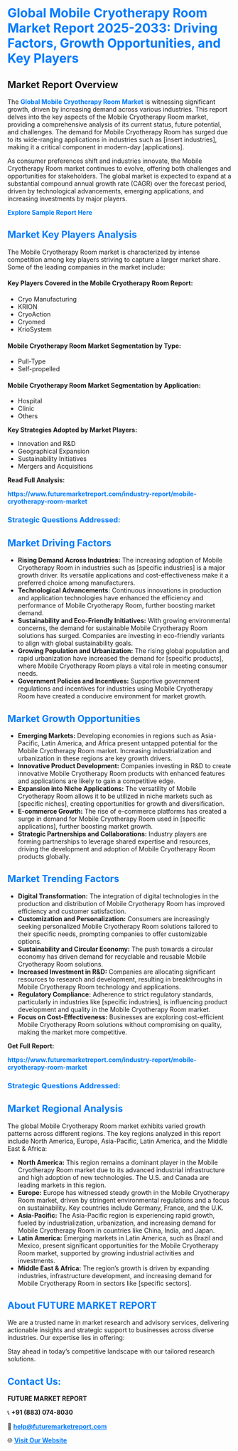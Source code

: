 <h1 style="color: #007BFF;">Global Mobile Cryotherapy Room Market Report 2025-2033: Driving Factors, Growth Opportunities, and Key Players</h1>

<section id="overview">
<h2>Market Report Overview</h2>
<p>The <a href="https://www.futuremarketreport.com/industry-report/mobile-cryotherapy-room-market" style="color: #007BFF; text-decoration: none;"><strong>Global Mobile Cryotherapy Room Market</strong></a> is witnessing significant growth, driven by increasing demand across various industries. This report delves into the key aspects of the Mobile Cryotherapy Room market, providing a comprehensive analysis of its current status, future potential, and challenges. The demand for Mobile Cryotherapy Room has surged due to its wide-ranging applications in industries such as [insert industries], making it a critical component in modern-day [applications].</p>
<p>As consumer preferences shift and industries innovate, the Mobile Cryotherapy Room market continues to evolve, offering both challenges and opportunities for stakeholders. The global market is expected to expand at a substantial compound annual growth rate (CAGR) over the forecast period, driven by technological advancements, emerging applications, and increasing investments by major players.</p>
</section>

<section id="overview">
<p><a href="https://www.futuremarketreport.com/request-sample/reportId=79363" style="color: #007BFF; text-decoration: none;"><strong>Explore Sample Report Here</strong></a></p>
</section>

<section id="key-players">
<h2 style="color: #007BFF;">Market Key Players Analysis</h2>
<p>The Mobile Cryotherapy Room market is characterized by intense competition among key players striving to capture a larger market share. Some of the leading companies in the market include:</p>
<h4>Key Players Covered in the Mobile Cryotherapy Room Report:</h4>
<ul><li>Cryo Manufacturing</li><li>KRION</li><li>CryoAction</li><li>Cryomed</li><li>KrioSystem</li></ul>
<h4>Mobile Cryotherapy Room Market Segmentation by Type:</h4>
<ul><li>Pull-Type</li><li>Self-propelled</li></ul>

<h4>Mobile Cryotherapy Room Market Segmentation by Application:</h4>
<ul><li>Hospital</li><li>Clinic</li><li>Others</li></ul>
<p><strong>Key Strategies Adopted by Market Players:</strong></p>
<ul>
<li>Innovation and R&D</li>
<li>Geographical Expansion</li>
<li>Sustainability Initiatives</li>
<li>Mergers and Acquisitions</li>
</ul>
</section>

<section>
<p><strong>Read Full Analysis: </strong></p><a href="https://www.futuremarketreport.com/industry-report/mobile-cryotherapy-room-market" style="color: #007BFF; text-decoration: none;"><strong>https://www.futuremarketreport.com/industry-report/mobile-cryotherapy-room-market</strong></a>
<h3 style="color: #007BFF;">Strategic Questions Addressed:</h3>
</section>

<section id="driving-factors">
<h2 style="color: #007BFF;">Market Driving Factors</h2>
<ul>
<li><strong>Rising Demand Across Industries:</strong> The increasing adoption of Mobile Cryotherapy Room in industries such as [specific industries] is a major growth driver. Its versatile applications and cost-effectiveness make it a preferred choice among manufacturers.</li>
<li><strong>Technological Advancements:</strong> Continuous innovations in production and application technologies have enhanced the efficiency and performance of Mobile Cryotherapy Room, further boosting market demand.</li>
<li><strong>Sustainability and Eco-Friendly Initiatives:</strong> With growing environmental concerns, the demand for sustainable Mobile Cryotherapy Room solutions has surged. Companies are investing in eco-friendly variants to align with global sustainability goals.</li>
<li><strong>Growing Population and Urbanization:</strong> The rising global population and rapid urbanization have increased the demand for [specific products], where Mobile Cryotherapy Room plays a vital role in meeting consumer needs.</li>
<li><strong>Government Policies and Incentives:</strong> Supportive government regulations and incentives for industries using Mobile Cryotherapy Room have created a conducive environment for market growth.</li>
</ul>
</section>

<section id="growth-opportunities">
<h2 style="color: #007BFF;">Market Growth Opportunities</h2>
<ul>
<li><strong>Emerging Markets:</strong> Developing economies in regions such as Asia-Pacific, Latin America, and Africa present untapped potential for the Mobile Cryotherapy Room market. Increasing industrialization and urbanization in these regions are key growth drivers.</li>
<li><strong>Innovative Product Development:</strong> Companies investing in R&D to create innovative Mobile Cryotherapy Room products with enhanced features and applications are likely to gain a competitive edge.</li>
<li><strong>Expansion into Niche Applications:</strong> The versatility of Mobile Cryotherapy Room allows it to be utilized in niche markets such as [specific niches], creating opportunities for growth and diversification.</li>
<li><strong>E-commerce Growth:</strong> The rise of e-commerce platforms has created a surge in demand for Mobile Cryotherapy Room used in [specific applications], further boosting market growth.</li>
<li><strong>Strategic Partnerships and Collaborations:</strong> Industry players are forming partnerships to leverage shared expertise and resources, driving the development and adoption of Mobile Cryotherapy Room products globally.</li>
</ul>
</section>

<section id="trending-factors">
<h2 style="color: #007BFF;">Market Trending Factors</h2>
<ul>
<li><strong>Digital Transformation:</strong> The integration of digital technologies in the production and distribution of Mobile Cryotherapy Room has improved efficiency and customer satisfaction.</li>
<li><strong>Customization and Personalization:</strong> Consumers are increasingly seeking personalized Mobile Cryotherapy Room solutions tailored to their specific needs, prompting companies to offer customizable options.</li>
<li><strong>Sustainability and Circular Economy:</strong> The push towards a circular economy has driven demand for recyclable and reusable Mobile Cryotherapy Room solutions.</li>
<li><strong>Increased Investment in R&D:</strong> Companies are allocating significant resources to research and development, resulting in breakthroughs in Mobile Cryotherapy Room technology and applications.</li>
<li><strong>Regulatory Compliance:</strong> Adherence to strict regulatory standards, particularly in industries like [specific industries], is influencing product development and quality in the Mobile Cryotherapy Room market.</li>
<li><strong>Focus on Cost-Effectiveness:</strong> Businesses are exploring cost-efficient Mobile Cryotherapy Room solutions without compromising on quality, making the market more competitive.</li>
</ul>
</section>

<section>
<p><strong>Get Full Report: </strong></p><a href="https://www.futuremarketreport.com/industry-report/mobile-cryotherapy-room-market" style="color: #007BFF; text-decoration: none;"><strong>https://www.futuremarketreport.com/industry-report/mobile-cryotherapy-room-market</strong></a>
<h3 style="color: #007BFF;">Strategic Questions Addressed:</h3>
</section>


<section id="regional-analysis">
<h2 style="color: #007BFF;">Market Regional Analysis</h2>
<p>The global Mobile Cryotherapy Room market exhibits varied growth patterns across different regions. The key regions analyzed in this report include North America, Europe, Asia-Pacific, Latin America, and the Middle East & Africa:</p>
<ul>
<li><strong>North America:</strong> This region remains a dominant player in the Mobile Cryotherapy Room market due to its advanced industrial infrastructure and high adoption of new technologies. The U.S. and Canada are leading markets in this region.</li>
<li><strong>Europe:</strong> Europe has witnessed steady growth in the Mobile Cryotherapy Room market, driven by stringent environmental regulations and a focus on sustainability. Key countries include Germany, France, and the U.K.</li>
<li><strong>Asia-Pacific:</strong> The Asia-Pacific region is experiencing rapid growth, fueled by industrialization, urbanization, and increasing demand for Mobile Cryotherapy Room in countries like China, India, and Japan.</li>
<li><strong>Latin America:</strong> Emerging markets in Latin America, such as Brazil and Mexico, present significant opportunities for the Mobile Cryotherapy Room market, supported by growing industrial activities and investments.</li>
<li><strong>Middle East & Africa:</strong> The region’s growth is driven by expanding industries, infrastructure development, and increasing demand for Mobile Cryotherapy Room in sectors like [specific sectors].</li>
</ul>
</section>

<footer>
<h2 style="color: #007BFF;">About FUTURE MARKET REPORT</h2>
<p>We are a trusted name in market research and advisory services, delivering actionable insights and strategic support to businesses across diverse industries. Our expertise lies in offering:</p>

<p>Stay ahead in today’s competitive landscape with our tailored research solutions.</p>

<h2 style="color: #007BFF;">Contact Us:</h2>
<p><strong>FUTURE MARKET REPORT</strong></p>
<p>📞 <strong>+91 (883) 074-8030</strong></p>
<p>📧 <strong><a href="mailto:help@futuremarketreport.com" style="color: #007BFF;">help@futuremarketreport.com</a></strong></p>
<p>🌐 <strong><a href="https://www.futuremarketreport.com/" style="color: #007BFF;">Visit Our Website</a></strong></p>
</footer>